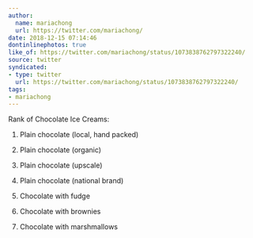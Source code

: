 ```yaml
---
author:
  name: mariachong
  url: https://twitter.com/mariachong/
date: 2018-12-15 07:14:46
dontinlinephotos: true
like_of: https://twitter.com/mariachong/status/1073838762797322240/
source: twitter
syndicated:
- type: twitter
  url: https://twitter.com/mariachong/status/1073838762797322240/
tags:
- mariachong
---
```


Rank of Chocolate Ice Creams:



1. Plain chocolate (local, hand packed)

2. Plain chocolate (organic)

3. Plain chocolate (upscale)

4. Plain chocolate (national brand)



20. Chocolate with fudge

21. Chocolate with brownies



49. Chocolate with marshmallows